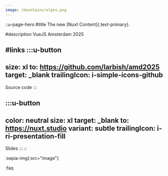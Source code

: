 ```yaml
---
image: /mountains/alpes.png
---
```

::u-page-hero
#title
The new [Nuxt Content]{.text-primary}.

#description
VueJS Amsterdam 2025

#links
  :::u-button
  ---
  size: xl
  to: https://github.com/larbish/amd2025
  target: _blank
  trailingIcon: i-simple-icons-github
  ---
  Source code
  :::

  :::u-button
  ---
  color: neutral
  size: xl
  target: _blank
  to: https://nuxt.studio
  variant: subtle
  trailingIcon: i-ri-presentation-fill
  ---
  Slides
  :::
::

:sepia-img{:src="image"}

:faq
